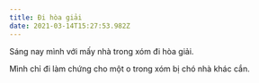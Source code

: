 ```yaml
---
title: Đi hòa giải
date: 2021-03-14T15:27:53.982Z
---
```


Sáng nay mình với mấy nhà trong xóm đi hòa giải.

Mình chỉ đi làm chứng cho một o trong xóm bị chó nhà khác cắn.

